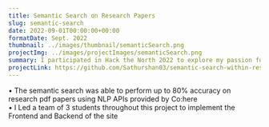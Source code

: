```yaml
---
title: Semantic Search on Research Papers
slug: semantic-search
date: 2022-09-01T00:00:00+00:00
formatDate: Sept. 2022
thumbnail: ../images/thumbnail/semanticSearch.png
projectImg: ../images/projectImages/semanticSearch.png
summary: I participated in Hack the North 2022 to explore my passion for computing. For three days straight, my team developed a site where an individual can perform a semantic search on research papers in PDF format. A semantic search is a search based on meaning rather than exact words. This site will help students and researchers to search more effectively through papers and save time reading. 
projectLink: https://github.com/Sathurshan03/semantic-search-within-research-pdf
---
```


• The semantic search was able to perform up to 80% accuracy on research pdf papers using NLP APIs provided by Co:here <br />
• I Led a team of 3 students throughout this project to implement the Frontend and Backend of the site <br />
